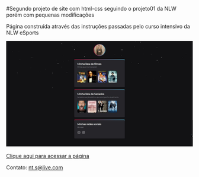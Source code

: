 #Segundo projeto de site com html-css seguindo o projeto01 da NLW porém com pequenas modificações

Página construída através das instruções passadas pelo curso intensivo da NLW eSports

![preview](./.github/preview.jpg)

[Clique aqui para acessar a página](https://niel-nts.github.io/projeto02)

Contato: nt.s@live.com